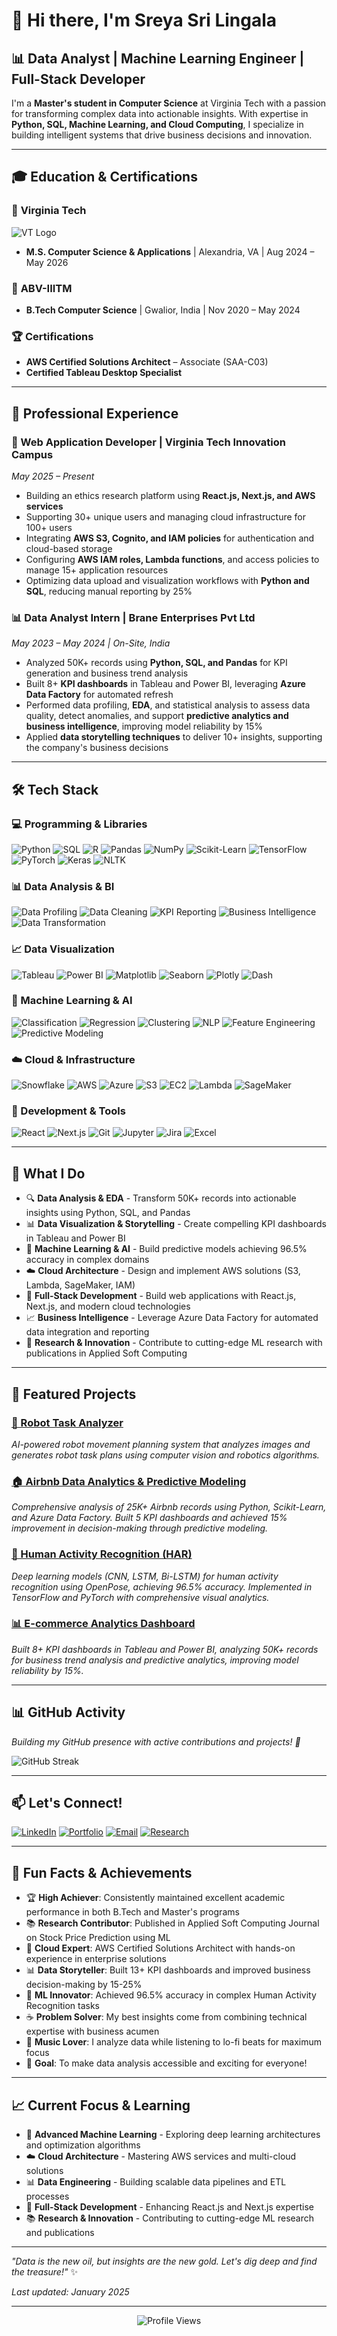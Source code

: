 # 👋 Hi there, I'm Sreya Sri Lingala

## 📊 **Data Analyst | Machine Learning Engineer | Full-Stack Developer**

I'm a **Master's student in Computer Science** at Virginia Tech with a passion for transforming complex data into actionable insights. With expertise in **Python, SQL, Machine Learning, and Cloud Computing**, I specialize in building intelligent systems that drive business decisions and innovation.

---

## 🎓 **Education & Certifications**

### 🏫 **Virginia Tech**
![VT Logo](https://img.shields.io/badge/Virginia_Tech-FF6600?style=for-the-badge&logo=virginia-tech&logoColor=white)
- **M.S. Computer Science & Applications** | Alexandria, VA | Aug 2024 – May 2026

### 🏫 **ABV-IIITM**
- **B.Tech Computer Science** | Gwalior, India | Nov 2020 – May 2024

### 🏆 **Certifications**
- **AWS Certified Solutions Architect** – Associate (SAA-C03)
- **Certified Tableau Desktop Specialist**

---

## 💼 **Professional Experience**

### **🔧 Web Application Developer** | Virginia Tech Innovation Campus
*May 2025 – Present*
- Building an ethics research platform using **React.js, Next.js, and AWS services**
- Supporting 30+ unique users and managing cloud infrastructure for 100+ users
- Integrating **AWS S3, Cognito, and IAM policies** for authentication and cloud-based storage
- Configuring **AWS IAM roles, Lambda functions**, and access policies to manage 15+ application resources
- Optimizing data upload and visualization workflows with **Python and SQL**, reducing manual reporting by 25%

### **📊 Data Analyst Intern** | Brane Enterprises Pvt Ltd
*May 2023 – May 2024 | On-Site, India*
- Analyzed 50K+ records using **Python, SQL, and Pandas** for KPI generation and business trend analysis
- Built 8+ **KPI dashboards** in Tableau and Power BI, leveraging **Azure Data Factory** for automated refresh
- Performed data profiling, **EDA**, and statistical analysis to assess data quality, detect anomalies, and support **predictive analytics and business intelligence**, improving model reliability by 15%
- Applied **data storytelling techniques** to deliver 10+ insights, supporting the company's business decisions

---

## 🛠️ **Tech Stack**

### **💻 Programming & Libraries**
![Python](https://img.shields.io/badge/Python-3776AB?style=for-the-badge&logo=python&logoColor=white)
![SQL](https://img.shields.io/badge/SQL-4479A1?style=for-the-badge&logo=mysql&logoColor=white)
![R](https://img.shields.io/badge/R-276DC3?style=for-the-badge&logo=r&logoColor=white)
![Pandas](https://img.shields.io/badge/Pandas-150458?style=for-the-badge&logo=pandas&logoColor=white)
![NumPy](https://img.shields.io/badge/NumPy-013243?style=for-the-badge&logo=numpy&logoColor=white)
![Scikit-Learn](https://img.shields.io/badge/Scikit_Learn-F7931E?style=for-the-badge&logo=scikit-learn&logoColor=white)
![TensorFlow](https://img.shields.io/badge/TensorFlow-FF6F00?style=for-the-badge&logo=tensorflow&logoColor=white)
![PyTorch](https://img.shields.io/badge/PyTorch-EE4C2C?style=for-the-badge&logo=pytorch&logoColor=white)
![Keras](https://img.shields.io/badge/Keras-D00000?style=for-the-badge&logo=keras&logoColor=white)
![NLTK](https://img.shields.io/badge/NLTK-7CCD00?style=for-the-badge&logo=nltk&logoColor=white)

### **📊 Data Analysis & BI**
![Data Profiling](https://img.shields.io/badge/Data_Profiling-FF6B6B?style=for-the-badge&logo=data&logoColor=white)
![Data Cleaning](https://img.shields.io/badge/Data_Cleaning-4ECDC4?style=for-the-badge&logo=data&logoColor=white)
![KPI Reporting](https://img.shields.io/badge/KPI_Reporting-45B7D1?style=for-the-badge&logo=chart&logoColor=white)
![Business Intelligence](https://img.shields.io/badge/Business_Intelligence-96CEB4?style=for-the-badge&logo=business&logoColor=white)
![Data Transformation](https://img.shields.io/badge/Data_Transformation-FFEAA7?style=for-the-badge&logo=data&logoColor=white)

### **📈 Data Visualization**
![Tableau](https://img.shields.io/badge/Tableau-E97627?style=for-the-badge&logo=tableau&logoColor=white)
![Power BI](https://img.shields.io/badge/Power_BI-F2C811?style=for-the-badge&logo=power-bi&logoColor=black)
![Matplotlib](https://img.shields.io/badge/Matplotlib-11557C?style=for-the-badge&logo=matplotlib&logoColor=white)
![Seaborn](https://img.shields.io/badge/Seaborn-0F7BA7?style=for-the-badge&logo=seaborn&logoColor=white)
![Plotly](https://img.shields.io/badge/Plotly-3F4F75?style=for-the-badge&logo=plotly&logoColor=white)
![Dash](https://img.shields.io/badge/Dash-008DE4?style=for-the-badge&logo=dash&logoColor=white)

### **🤖 Machine Learning & AI**
![Classification](https://img.shields.io/badge/Classification-FF6B6B?style=for-the-badge&logo=ml&logoColor=white)
![Regression](https://img.shields.io/badge/Regression-4ECDC4?style=for-the-badge&logo=ml&logoColor=white)
![Clustering](https://img.shields.io/badge/Clustering-45B7D1?style=for-the-badge&logo=ml&logoColor=white)
![NLP](https://img.shields.io/badge/NLP-96CEB4?style=for-the-badge&logo=nlp&logoColor=white)
![Feature Engineering](https://img.shields.io/badge/Feature_Engineering-FFEAA7?style=for-the-badge&logo=ml&logoColor=white)
![Predictive Modeling](https://img.shields.io/badge/Predictive_Modeling-DDA0DD?style=for-the-badge&logo=ml&logoColor=white)

### **☁️ Cloud & Infrastructure**
![Snowflake](https://img.shields.io/badge/Snowflake-29B5E8?style=for-the-badge&logo=snowflake&logoColor=white)
![AWS](https://img.shields.io/badge/AWS-232F3E?style=for-the-badge&logo=amazon-aws&logoColor=white)
![Azure](https://img.shields.io/badge/Azure-0089D6?style=for-the-badge&logo=microsoft-azure&logoColor=white)
![S3](https://img.shields.io/badge/S3-569A31?style=for-the-badge&logo=amazon-s3&logoColor=white)
![EC2](https://img.shields.io/badge/EC2-FF9900?style=for-the-badge&logo=amazon-ec2&logoColor=white)
![Lambda](https://img.shields.io/badge/Lambda-FF9900?style=for-the-badge&logo=aws-lambda&logoColor=white)
![SageMaker](https://img.shields.io/badge/SageMaker-FF9900?style=for-the-badge&logo=amazon-sagemaker&logoColor=white)

### **🚀 Development & Tools**
![React](https://img.shields.io/badge/React-20232A?style=for-the-badge&logo=react&logoColor=61DAFB)
![Next.js](https://img.shields.io/badge/Next.js-000000?style=for-the-badge&logo=next.js&logoColor=white)
![Git](https://img.shields.io/badge/Git-F05032?style=for-the-badge&logo=git&logoColor=white)
![Jupyter](https://img.shields.io/badge/Jupyter-F37626?style=for-the-badge&logo=jupyter&logoColor=white)
![Jira](https://img.shields.io/badge/Jira-0052CC?style=for-the-badge&logo=jira&logoColor=white)
![Excel](https://img.shields.io/badge/Excel-217346?style=for-the-badge&logo=microsoft-excel&logoColor=white)

---

## 🎯 **What I Do**

- 🔍 **Data Analysis & EDA** - Transform 50K+ records into actionable insights using Python, SQL, and Pandas
- 📊 **Data Visualization & Storytelling** - Create compelling KPI dashboards in Tableau and Power BI
- 🤖 **Machine Learning & AI** - Build predictive models achieving 96.5% accuracy in complex domains
- ☁️ **Cloud Architecture** - Design and implement AWS solutions (S3, Lambda, SageMaker, IAM)
- 🚀 **Full-Stack Development** - Build web applications with React.js, Next.js, and modern cloud technologies
- 📈 **Business Intelligence** - Leverage Azure Data Factory for automated data integration and reporting
- 🔬 **Research & Innovation** - Contribute to cutting-edge ML research with publications in Applied Soft Computing

---

## 🚀 **Featured Projects**

### [🤖 Robot Task Analyzer](https://github.com/sreyalingala/robot-task-analyzer)
*AI-powered robot movement planning system that analyzes images and generates robot task plans using computer vision and robotics algorithms.*

### [🏠 Airbnb Data Analytics & Predictive Modeling](https://github.com/sreyalingala/airbnb-analytics)
*Comprehensive analysis of 25K+ Airbnb records using Python, Scikit-Learn, and Azure Data Factory. Built 5 KPI dashboards and achieved 15% improvement in decision-making through predictive modeling.*

### [🧘 Human Activity Recognition (HAR)](https://github.com/sreyalingala/har-pose-estimation)
*Deep learning models (CNN, LSTM, Bi-LSTM) for human activity recognition using OpenPose, achieving 96.5% accuracy. Implemented in TensorFlow and PyTorch with comprehensive visual analytics.*

### [📊 E-commerce Analytics Dashboard](https://github.com/sreyalingala/ecommerce-analytics)
*Built 8+ KPI dashboards in Tableau and Power BI, analyzing 50K+ records for business trend analysis and predictive analytics, improving model reliability by 15%.*

---

## 📊 **GitHub Activity**

*Building my GitHub presence with active contributions and projects! 🚀*

![GitHub Streak](https://streak-stats.demolab.com/?user=sreyalingala&theme=radical&hide_border=true&background=0D1117&stroke=58A6FF&ring=58A6FF&fire=FF6B6B&currStreakNum=58A6FF&currStreakLabel=8B949E&sideNums=58A6FF&sideLabels=8B949E&dates=8B949E&card_width=400)

---

## 📫 **Let's Connect!**

[![LinkedIn](https://img.shields.io/badge/LinkedIn-0077B5?style=for-the-badge&logo=linkedin&logoColor=white)](https://www.linkedIn.com/in/lingala-sreya-sri/)
[![Portfolio](https://img.shields.io/badge/Portfolio-FF5722?style=for-the-badge&logo=todoist&logoColor=white)](https://sreyalingala-portfolio.vercel.app)
[![Email](https://img.shields.io/badge/Email-D14836?style=for-the-badge&logo=gmail&logoColor=white)](mailto:lsreyasri@vt.edu)
[![Research](https://img.shields.io/badge/Research-8A2BE2?style=for-the-badge&logo=google-scholar&logoColor=white)](https://scholar.google.com/citations?user=sreyalingala)

---

## 🎨 **Fun Facts & Achievements**

- 🏆 **High Achiever**: Consistently maintained excellent academic performance in both B.Tech and Master's programs
- 📚 **Research Contributor**: Published in Applied Soft Computing Journal on Stock Price Prediction using ML
- 🚀 **Cloud Expert**: AWS Certified Solutions Architect with hands-on experience in enterprise solutions
- 📊 **Data Storyteller**: Built 13+ KPI dashboards and improved business decision-making by 15-25%
- 🤖 **ML Innovator**: Achieved 96.5% accuracy in complex Human Activity Recognition tasks
- ☕ **Problem Solver**: My best insights come from combining technical expertise with business acumen
- 🎵 **Music Lover**: I analyze data while listening to lo-fi beats for maximum focus
- 🌟 **Goal**: To make data analysis accessible and exciting for everyone!

---

## 📈 **Current Focus & Learning**

- 🔬 **Advanced Machine Learning** - Exploring deep learning architectures and optimization algorithms
- ☁️ **Cloud Architecture** - Mastering AWS services and multi-cloud solutions
- 📊 **Data Engineering** - Building scalable data pipelines and ETL processes
- 🚀 **Full-Stack Development** - Enhancing React.js and Next.js expertise
- 📚 **Research & Innovation** - Contributing to cutting-edge ML research and publications

---

*"Data is the new oil, but insights are the new gold. Let's dig deep and find the treasure!"* ✨

*Last updated: January 2025*

---

<div align="center">
  <img src="https://komarev.com/ghpvc/?username=sreyalingala&style=flat-square&color=blue" alt="Profile Views" />
</div>
